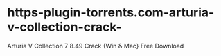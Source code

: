 # https-plugin-torrents.com-arturia-v-collection-crack-
Arturia V Collection 7 8.49 Crack {Win &amp; Mac} Free Download
